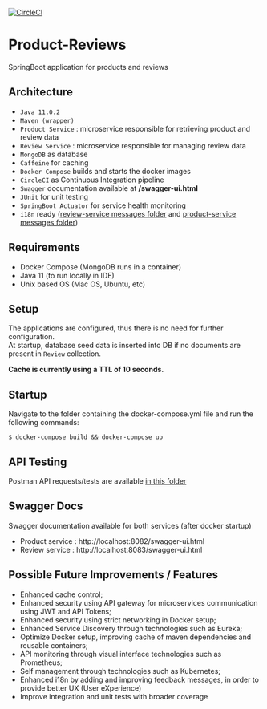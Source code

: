 [![CircleCI](https://circleci.com/gh/jpfmscel/product-reviews.svg?style=svg)](https://circleci.com/gh/jpfmscel/product-reviews)

# Product-Reviews
SpringBoot application for products and reviews

## Architecture
- ```Java 11.0.2```
- ```Maven (wrapper)```
- ```Product Service``` : microservice responsible for retrieving product and review data
- ```Review Service``` : microservice responsible for managing review data
- ```MongoDB``` as database
- ```Caffeine``` for caching
- ```Docker Compose``` builds and starts the docker images
- ```CircleCI``` as Continuous Integration pipeline  
- ```Swagger``` documentation available at **/swagger-ui.html**
- ```JUnit``` for unit testing
- ```SpringBoot Actuator``` for service health monitoring
- ```i18n``` ready ([review-service messages folder](https://github.com/jpfmscel/product-reviews/tree/master/review-service/src/main/resources/messages) and [product-service messages folder](https://github.com/jpfmscel/product-reviews/tree/master/product-service/src/main/resources/messages))

## Requirements
 - Docker Compose (MongoDB runs in a container)
 - Java 11 (to run locally in IDE)
 - Unix based OS (Mac OS, Ubuntu, etc)

## Setup
 The applications are configured, thus there is no need for further configuration.  
 At startup, database seed data is inserted into DB if no documents are present in ```Review``` collection.  
   
 **Cache is currently using a TTL of 10 seconds.**

## Startup
Navigate to the folder containing the docker-compose.yml file and run the following commands:  

```$ docker-compose build && docker-compose up```

## API Testing
Postman API requests/tests are available [in this folder](https://github.com/jpfmscel/product-reviews/tree/master/API%20Postman%20Tests)

## Swagger Docs
Swagger documentation available for both services (after docker startup)
 - Product service : http://localhost:8082/swagger-ui.html
 - Review service  : http://localhost:8083/swagger-ui.html


## Possible Future Improvements / Features
- Enhanced cache control;
- Enhanced security using API gateway for microservices communication using JWT and API Tokens;
- Enhanced security using strict networking in Docker setup;
- Enhanced Service Discovery through technologies such as Eureka;
- Optimize Docker setup, improving cache of maven dependencies and reusable containers;
- API monitoring through visual interface technologies such as Prometheus;
- Self management through technologies such as Kubernetes;
- Enhanced i18n by adding and improving feedback messages, in order to provide better UX (User eXperience)
- Improve integration and unit tests with broader coverage
